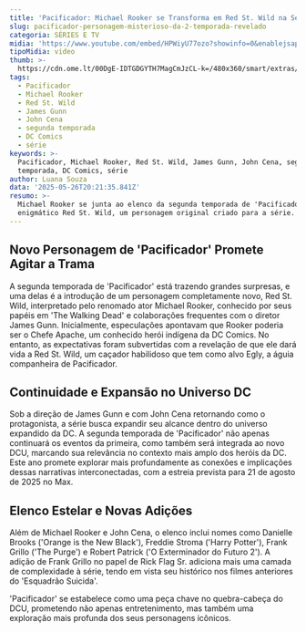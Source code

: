 ```yaml
---
title: 'Pacificador: Michael Rooker se Transforma em Red St. Wild na Segunda Temporada'
slug: pacificador-personagem-misterioso-da-2-temporada-revelado
categoria: SÉRIES E TV
midia: 'https://www.youtube.com/embed/HPWiyU77ozo?showinfo=0&enablejsapi=1'
tipoMidia: video
thumb: >-
  https://cdn.ome.lt/00DgE-IDTGDGYTH7MagCmJzCL-k=/480x360/smart/extras/conteudos/Captura_de_tela_2025-05-26_165634.png
tags:
  - Pacificador
  - Michael Rooker
  - Red St. Wild
  - James Gunn
  - John Cena
  - segunda temporada
  - DC Comics
  - série
keywords: >-
  Pacificador, Michael Rooker, Red St. Wild, James Gunn, John Cena, segunda
  temporada, DC Comics, série
author: Luana Souza
data: '2025-05-26T20:21:35.841Z'
resumo: >-
  Michael Rooker se junta ao elenco da segunda temporada de 'Pacificador' como o
  enigmático Red St. Wild, um personagem original criado para a série.
---
```


## Novo Personagem de 'Pacificador' Promete Agitar a Trama

<blockquote class="twitter-tweet"><a href="https://twitter.com/user/status/1926997674940563949"></a></blockquote>

A segunda temporada de 'Pacificador' está trazendo grandes surpresas, e uma delas é a introdução de um personagem completamente novo, Red St. Wild, interpretado pelo renomado ator Michael Rooker, conhecido por seus papéis em 'The Walking Dead' e colaborações frequentes com o diretor James Gunn. Inicialmente, especulações apontavam que Rooker poderia ser o Chefe Apache, um conhecido herói indígena da DC Comics. No entanto, as expectativas foram subvertidas com a revelação de que ele dará vida a Red St. Wild, um caçador habilidoso que tem como alvo Egly, a águia companheira de Pacificador.

## Continuidade e Expansão no Universo DC

Sob a direção de James Gunn e com John Cena retornando como o protagonista, a série busca expandir seu alcance dentro do universo expandido da DC. A segunda temporada de 'Pacificador' não apenas continuará os eventos da primeira, como também será integrada ao novo DCU, marcando sua relevância no contexto mais amplo dos heróis da DC. Este ano promete explorar mais profundamente as conexões e implicações dessas narrativas interconectadas, com a estreia prevista para 21 de agosto de 2025 no Max.

## Elenco Estelar e Novas Adições

Além de Michael Rooker e John Cena, o elenco inclui nomes como Danielle Brooks ('Orange is the New Black'), Freddie Stroma ('Harry Potter'), Frank Grillo ('The Purge') e Robert Patrick ('O Exterminador do Futuro 2'). A adição de Frank Grillo no papel de Rick Flag Sr. adiciona mais uma camada de complexidade à série, tendo em vista seu histórico nos filmes anteriores do 'Esquadrão Suicida'.

'Pacificador' se estabelece como uma peça chave no quebra-cabeça do DCU, prometendo não apenas entretenimento, mas também uma exploração mais profunda dos seus personagens icônicos.
